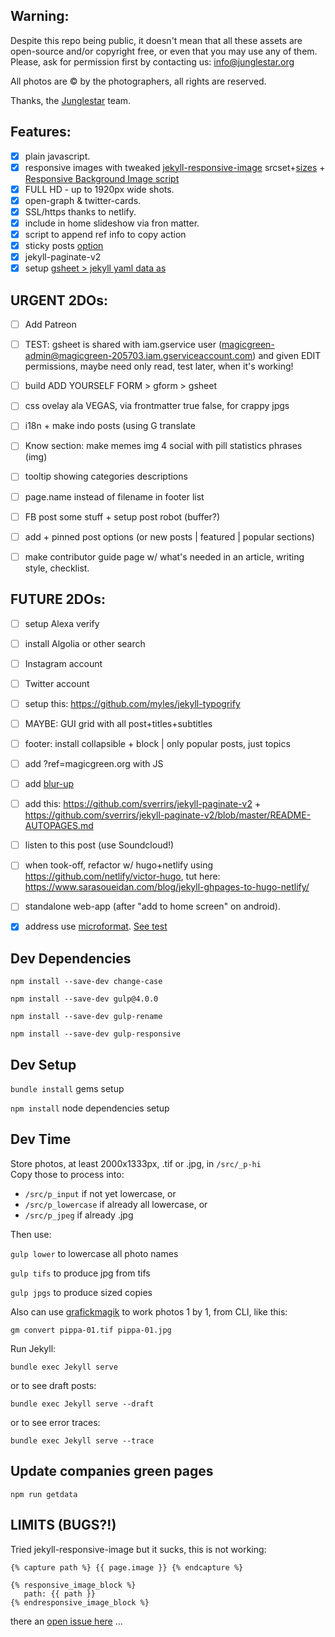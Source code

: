 ## Warning:

Despite this repo being public, it doesn't mean that all these assets are open-source and/or copyright free, or even that you may use any of them. Please, ask for permission first by contacting us: info@junglestar.org  

All photos are © by the photographers, all rights are reserved.  

Thanks, the [Junglestar](https://junglestar.org) team.

## Features:

- [X] plain javascript.
- [X] responsive images with tweaked [jekyll-responsive-image](https://github.com/wildlyinaccurate/jekyll-responsive-image) srcset+[sizes](https://ericportis.com/posts/2014/srcset-sizes/) + [Responsive Background Image script](https://aclaes.com/responsive-background-images-with-srcset-and-sizes/)
- [X] FULL HD - up to 1920px wide shots.
- [X] open-graph & twitter-cards.
- [X] SSL/https thanks to netlify.
- [X] include in home slideshow via fron matter.
- [X] script to append ref info to copy action
- [X] sticky posts [option](https://github.com/ibrado/jekyll-stickyposts)
- [X] jekyll-paginate-v2
- [X] setup [gsheet > jekyll yaml data as](https://sprintworks.se/blog/data-from-google-drive-in-static-websites/)

## URGENT 2DOs:
- [ ] Add Patreon
- [ ] TEST: gsheet is shared with iam.gservice user (magicgreen-admin@magicgreen-205703.iam.gserviceaccount.com) and given EDIT permissions, maybe need only read, test later, when it's working!
- [ ] build ADD YOURSELF FORM > gform > gsheet
- [ ] css ovelay ala VEGAS, via frontmatter true false, for crappy jpgs
- [ ] i18n + make indo posts (using G translate
- [ ] Know section: make memes img 4 social with pill statistics phrases (img)
- [ ] tooltip showing categories descriptions
- [ ] page.name  instead of filename in footer list
- [ ] FB post some stuff + setup post robot (buffer?)
- [ ] add + pinned post options (or new posts | featured | popular sections)
- [ ] make contributor guide page w/ what's needed in an article, writing style, checklist.


## FUTURE 2DOs:

- [ ] setup Alexa verify
- [ ] install Algolia or other search
- [ ] Instagram account
- [ ] Twitter account
- [ ] setup this: https://github.com/myles/jekyll-typogrify
- [ ] MAYBE: GUI grid with all post+titles+subtitles
- [ ] footer: install collapsible + block | only popular posts, just topics
- [ ] add ?ref=magicgreen.org with JS
- [ ] add [blur-up](https://css-tricks.com/the-blur-up-technique-for-loading-background-images/)
- [ ] add this: https://github.com/sverrirs/jekyll-paginate-v2 + https://github.com/sverrirs/jekyll-paginate-v2/blob/master/README-AUTOPAGES.md
- [ ] listen to this post (use Soundcloud!)
- [ ] when took-off, refactor w/ hugo+netlify using https://github.com/netlify/victor-hugo, tut here: https://www.sarasoueidan.com/blog/jekyll-ghpages-to-hugo-netlify/
- [ ] standalone web-app (after "add to home screen" on android).
- [X] address use [microformat](https://schema.org/Organization). [See test](https://search.google.com/structured-data/testing-tool#url=http%3A%2F%2Fbinocle.it%2F)



## Dev Dependencies

```npm install --save-dev change-case```

```npm install --save-dev gulp@4.0.0```

```npm install --save-dev gulp-rename```

```npm install --save-dev gulp-responsive```



## Dev Setup

```bundle install``` gems setup

```npm install``` node dependencies setup


## Dev Time

Store photos, at least 2000x1333px, .tif or .jpg, in ```/src/_p-hi```  
Copy those to process into:   

- ```/src/p_input``` if not yet lowercase, or  
- ```/src/p_lowercase``` if already all lowercase, or  
- ```/src/p_jpeg``` if already .jpg

Then use:

```gulp lower``` to lowercase all photo names

```gulp tifs``` to produce jpg from tifs

```gulp jpgs``` to produce sized copies


Also can use [grafickmagik](http://aheckmann.github.io/gm/docs.html) to work photos 1 by 1, from CLI, like this:

```gm convert pippa-01.tif pippa-01.jpg```

Run Jekyll:

```bundle exec Jekyll serve ```

or to see draft posts:  

```bundle exec Jekyll serve --draft```

or to see error traces:  

```bundle exec Jekyll serve --trace```



## Update companies green pages

```npm run getdata```



## LIMITS (BUGS?!)

Tried jekyll-responsive-image but it sucks, this is not working:

```
{% capture path %} {{ page.image }} {% endcapture %}

{% responsive_image_block %}
   path: {{ path }}
{% endresponsive_image_block %}
```

there an [open issue here](https://github.com/wildlyinaccurate/jekyll-responsive-image/issues/70) ...
